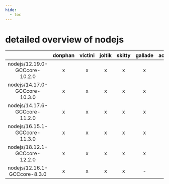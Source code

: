 ```yaml
---
hide:
  - toc
---
```


detailed overview of nodejs
===========================

| |donphan|victini|joltik|skitty|gallade|accelgor|swalot|doduo|
| :---: | :---: | :---: | :---: | :---: | :---: | :---: | :---: | :---: |
|nodejs/12.19.0-GCCcore-10.2.0|x|x|x|x|x|x|x|x|
|nodejs/14.17.0-GCCcore-10.3.0|x|x|x|x|x|-|x|x|
|nodejs/14.17.6-GCCcore-11.2.0|x|x|x|x|x|x|x|x|
|nodejs/16.15.1-GCCcore-11.3.0|x|x|x|x|x|x|x|x|
|nodejs/18.12.1-GCCcore-12.2.0|x|x|x|x|x|x|x|x|
|nodejs/12.16.1-GCCcore-8.3.0|x|x|x|x|-|-|-|x|
